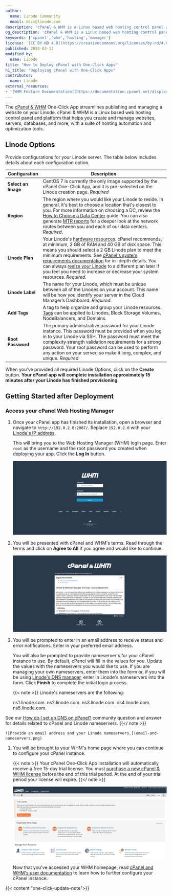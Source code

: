 ```yaml
---
author:
  name: Linode Community
  email: docs@linode.com
description: 'cPanel & WHM is a Linux based web hosting control panel and platform that helps you create and manage websites, servers, databases, and more, with a suite of hosting automation and optimization tools.  Deploy a cPanel & WHM instance using Linode''s One-Click Apps.'
og_description: 'cPanel & WHM is a Linux based web hosting control panel and platform that helps you create and manage websites, servers, databases, and more, with a suite of hosting automation and optimization tools.  Deploy a cPanel & WHM instance using Linode''s One-Click Apps.'
keywords: ['cpanel','whm','hosting','manager']
license: '[CC BY-ND 4.0](https://creativecommons.org/licenses/by-nd/4.0)'
published: 2020-03-13
modified_by:
  name: Linode
title: "How to Deploy cPanel with One-Click Apps"
h1_title: "Deploying cPanel with One-Click Apps"
contributor:
  name: Linode
external_resources:
- '[WHM Feature Documentation](https://documentation.cpanel.net/display/78Docs/WHM+Features+List)'
---
```

The [cPanel & WHM](https://cpanel.net/products/) One-Click App streamlines publishing and managing a website on your Linode. cPanel & WHM is a Linux based web hosting control panel and platform that helps you create and manage websites, servers, databases, and more, with a suite of hosting automation and optimization tools.

## Linode Options

Provide configurations for your Linode server. The table below includes details about each configuration option.

| **Configuration** | **Description** |
|-------------------|-----------------|
| **Select an Image** | CentOS 7 is currently the only image supported by the cPanel One-Click App, and it is pre-selected on the Linode creation page. *Required* |
| **Region** | The region where you would like your Linode to reside. In general, it's best to choose a location that's closest to you. For more information on choosing a DC, review the [How to Choose a Data Center](/docs/platform/how-to-choose-a-data-center) guide. You can also generate [MTR reports](/docs/networking/diagnostics/diagnosing-network-issues-with-mtr/) for a deeper look at the network routes between you and each of our data centers. *Required*. |
| **Linode Plan** | Your Linode's [hardware resources](/docs/platform/how-to-choose-a-linode-plan/#hardware-resource-definitions). cPanel recommends, at minimum, 2 GB of RAM and 40 GB of disk space. This means you should select a 2 GB Linode plan to meet the minimum requirements. See [cPanel's system requirements documentation](https://docs.cpanel.net/installation-guide/system-requirements/) for in-depth details. You can always [resize your Linode](/docs/platform/disk-images/resizing-a-linode/) to a different plan later if you feel you need to increase or decrease your system resources. *Required*. |
| **Linode Label** | The name for your Linode, which must be unique between all of the Linodes on your account. This name will be how you identify your server in the Cloud Manager’s Dashboard. *Required*. |
| **Add Tags** | A tag to help organize and group your Linode resources. [Tags](/docs/quick-answers/linode-platform/tags-and-groups/) can be applied to Linodes, Block Storage Volumes, NodeBalancers, and Domains. |
| **Root Password** | The primary administrative password for your Linode instance. This password must be provided when you log in to your Linode via SSH. The password must meet the complexity strength validation requirements for a strong password. Your root password can be used to perform any action on your server, so make it long, complex, and unique. *Required* |

When you've provided all required Linode Options, click on the **Create** button. **Your cPanel app will complete installation approximately 15 minutes after your Linode has finished provisioning**.

## Getting Started after Deployment

### Access your cPanel Web Hosting Manager

1. Once your cPanel app has finished its installation, open a browser and navigate to `http://192.0.2.0:2087/`. Replace `192.0.2.0` with your [Linode's IP address](/docs/quick-answers/linode-platform/find-your-linodes-ip-address/).

    This will bring you to the Web Hosting Manager (WHM) login page. Enter `root` as the username and the root password you created when deploying your app. Click the **Log In** button.

    ![Log into your Web Hosting Manager](log-into-whm.png)

1. You will be presented with cPanel and WHM's terms. Read through the terms and click on **Agree to All** if you agree and would like to continue.

    ![Agree to cPanel and WHM's terms](agree-to-terms.png)

1. You will be prompted to enter in an email address to receive status and error notifications. Enter in your preferred email address.

    You will also be prompted to provide nameserver's for your cPanel instance to use. By default, cPanel will fill in the values for you. Update the values with the nameservers you would like to use. If you are managing your own nameservers, enter them into the form or, if you will be using [Linode's DNS manager](/docs/platform/manager/dns-manager/), enter in Linode's nameservers into the form. Click **Finish** to complete the initial login process.

    {{< note >}}
Linode's nameservers are the following:

    ns1.linode.com.
    ns2.linode.com.
    ns3.linode.com.
    ns4.linode.com.
    ns5.linode.com.

See our [How do I set up DNS on cPanel?](https://www.linode.com/community/questions/19216/how-do-i-set-up-dns-on-cpanel) community question and answer for details related to cPanel and Linode nameservers.
    {{</ note >}}

    ![Provide an email address and your Linode nameservers.](email-and-nameservers.png)

1. You will be brought to your WHM's home page where you can continue to configure your cPanel instance.

    {{< note >}}
Your cPanel One-Click App installation will automatically receive a free 15-day trial license. You must [purchase a new cPanel & WHM license](https://documentation.cpanel.net/display/CKB/How+to+Purchase+a+cPanel+License) before the end of this trial period. At the end of your trial period your license will expire.
    {{</ note >}}

    ![cPanel home page](cpanel-home-page.png)

    Now that you've accessed your WHM homepage, read [cPanel and WHM's user documentation](https://documentation.cpanel.net/display/78Docs/WebHost+Manager+-+WHM+User+Documentation) to learn how to further configure your cPanel instance.

{{< content "one-click-update-note">}}
